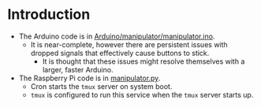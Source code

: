 # Introduction

- The Arduino code is in [Arduino/manipulator/manipulator.ino](Arduino/manipulator/manipulator.ino).
	- It is near-complete, however there are persistent issues with dropped signals that effectively cause buttons to stick.
		- It is thought that these issues might resolve themselves with a larger, faster Arduino.
- The Raspberry Pi code is in [manipulator.py](manipulator.py).
	- Cron starts the `tmux` server on system boot.
	- `tmux` is configured to run this service when the `tmux` server starts up.
